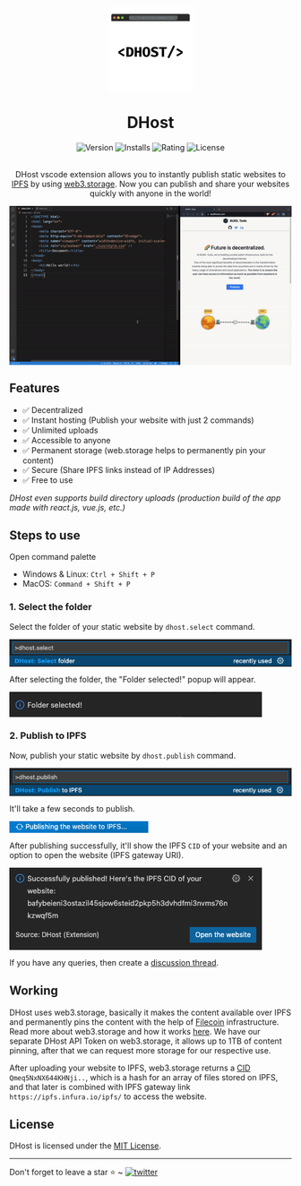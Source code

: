 <p align="center">
    <img align="center" src="/images/logo.png" width="150" height="150"></img>
</p>

<h1 align="center">DHost</h1>

<div align="center">
    <img src="https://img.shields.io/vscode-marketplace/v/DHost.dhost.svg?style=flat-square&color=blue&label=vscode%20marketplace" alt="Version" />
    <img src="https://img.shields.io/vscode-marketplace/d/DHost.dhost.svg?style=flat-square&color=green&label=installs" alt="Installs"/>
    <img src="https://img.shields.io/vscode-marketplace/r/DHost.dhost.svg?style=flat-square&color=green&label=rating" alt="Rating"/>
    <img src="https://img.shields.io/badge/license-MIT-orange.svg?style=flat-square" alt="License">
</div><br>

<p align="center">DHost vscode extension allows you to instantly publish static websites to <a href="https://ipfs.io/">IPFS</a> by using <a href="https://web3.storage/">web3.storage</a>. Now you can publish and share your websites quickly with anyone in the world!</p>

<p align="center"><img align="center" src="/images/demo.gif"></img></p>

## Features
* ✅ Decentralized
* ✅ Instant hosting (Publish your website with just 2 commands)
* ✅ Unlimited uploads
* ✅ Accessible to anyone
* ✅ Permanent storage (web.storage helps to permanently pin your content)
* ✅ Secure (Share IPFS links instead of IP Addresses)
* ✅ Free to use

*DHost even supports build directory uploads (production build of the app made with react.js, vue.js, etc.)*

## Steps to use
Open command palette
* Windows & Linux: `Ctrl + Shift + P`
* MacOS: `Command + Shift + P`

### 1. Select the folder
Select the folder of your static website by `dhost.select` command.

<img align="center" src="/images/select_command.png"></img>

After selecting the folder, the "Folder selected!" popup will appear.

<img align="center" src="/images/folder_selected.png"></img>

### 2. Publish to IPFS
Now, publish your static website by `dhost.publish` command.

<img align="center" src="/images/publish_command.png"></img>

It'll take a few seconds to publish.

<img align="center" src="/images/publishing_to_ipfs.png"></img>

After publishing successfully, it'll show the IPFS `CID` of your website and an option to open the website (IPFS gateway URI).

<img align="center" src="/images/published.png"></img>

If you have any queries, then create a [discussion thread](https://github.com/buidltools/support/discussions).

## Working
DHost uses web3.storage, basically it makes the content available over IPFS and permanently pins the content with the help of [Filecoin](https://filecoin.io/) infrastructure. Read more about web3.storage and how it works [here](https://web3.storage/about/).
We have our separate DHost API Token on web3.storage, it allows up to 1TB of content pinning, after that we can request more storage for our respective use.

After uploading your website to IPFS, web3.storage returns a [CID](https://docs.ipfs.io/concepts/content-addressing/) `Qmeq5NxNX644KHNji..`, which is a hash for an array of files stored on IPFS, and that later is combined with IPFS gateway link `https://ipfs.infura.io/ipfs/` to access the website.

## License
DHost is licensed under the [MIT License](https://github.com/buidltools/vscode-dhost/blob/main/LICENSE).

<hr>
Don't forget to leave a star ⭐️ ~ <a href="https://twitter.com/buidltools" target="_blank"><img src="https://img.shields.io/twitter/follow/buidltools?style=social" alt="twitter" /></a>
